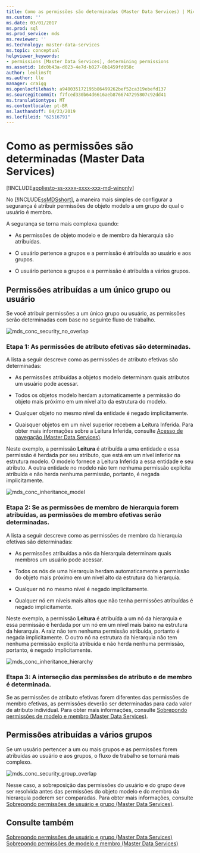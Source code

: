 ```yaml
---
title: Como as permissões são determinadas (Master Data Services) | Microsoft Docs
ms.custom: ''
ms.date: 03/01/2017
ms.prod: sql
ms.prod_service: mds
ms.reviewer: ''
ms.technology: master-data-services
ms.topic: conceptual
helpviewer_keywords:
- permissions [Master Data Services], determining permissions
ms.assetid: 1dc0b43a-d023-4e7d-b027-8b1459fd058c
author: leolimsft
ms.author: lle
manager: craigg
ms.openlocfilehash: a940035172195b86499262bef52ca319ebefd137
ms.sourcegitcommit: f7fced330b64d6616aeb8766747295807c92dd41
ms.translationtype: MT
ms.contentlocale: pt-BR
ms.lasthandoff: 04/23/2019
ms.locfileid: "62516791"
---
```

# <a name="how-permissions-are-determined-master-data-services"></a>Como as permissões são determinadas (Master Data Services)

[!INCLUDE[appliesto-ss-xxxx-xxxx-xxx-md-winonly](../includes/appliesto-ss-xxxx-xxxx-xxx-md-winonly.md)]

  No [!INCLUDE[ssMDSshort](../includes/ssmdsshort-md.md)], a maneira mais simples de configurar a segurança é atribuir permissões de objeto modelo a um grupo do qual o usuário é membro.  
  
 A segurança se torna mais complexa quando:  
  
-   As permissões de objeto modelo e de membro da hierarquia são atribuídas.  
  
-   O usuário pertence a grupos e a permissão é atribuída ao usuário e aos grupos.  
  
-   O usuário pertence a grupos e a permissão é atribuída a vários grupos.  
  
## <a name="permissions-assigned-to-a-single-group-or-user"></a>Permissões atribuídas a um único grupo ou usuário  
 Se você atribuir permissões a um único grupo ou usuário, as permissões serão determinadas com base no seguinte fluxo de trabalho.  
  
 ![mds_conc_security_no_overlap](../master-data-services/media/mds-conc-security-no-overlap.gif "mds_conc_security_no_overlap")  
  
### <a name="step-1-effective-attribute-permissions-are-determined"></a>Etapa 1: As permissões de atributo efetivas são determinadas.  
 A lista a seguir descreve como as permissões de atributo efetivas são determinadas:  
  
-   As permissões atribuídas a objetos modelo determinam quais atributos um usuário pode acessar.  
  
-   Todos os objetos modelo herdam automaticamente a permissão do objeto mais próximo em um nível alto da estrutura do modelo.  
  
-   Qualquer objeto no mesmo nível da entidade é negado implicitamente.  
  
-   Quaisquer objetos em um nível superior recebem a Leitura Inferida. Para obter mais informações sobre a Leitura Inferida, consulte [Acesso de navegação &#40;Master Data Services&#41;](../master-data-services/navigational-access-master-data-services.md).  
  
 Neste exemplo, a permissão **Leitura** é atribuída a uma entidade e essa permissão é herdada por seu atributo, que está em um nível inferior na estrutura modelo. O modelo fornece a Leitura Inferida a essa entidade e seu atributo. A outra entidade no modelo não tem nenhuma permissão explícita atribuída e não herda nenhuma permissão, portanto, é negada implicitamente.  
  
 ![mds_conc_inheritance_model](../master-data-services/media/mds-conc-inheritance-model.gif "mds_conc_inheritance_model")  
  
### <a name="step-2-if-hierarchy-member-permissions-are-assigned-effective-member-permissions-are-determined"></a>Etapa 2: Se as permissões de membro de hierarquia forem atribuídas, as permissões de membro efetivas serão determinadas.  
 A lista a seguir descreve como as permissões de membro da hierarquia efetivas são determinadas:  
  
-   As permissões atribuídas a nós da hierarquia determinam quais membros um usuário pode acessar.  
  
-   Todos os nós de uma hierarquia herdam automaticamente a permissão do objeto mais próximo em um nível alto da estrutura da hierarquia.  
  
-   Qualquer nó no mesmo nível é negado implicitamente.  
  
-   Qualquer nó em níveis mais altos que não tenha permissões atribuídas é negado implicitamente.  
  
 Neste exemplo, a permissão **Leitura** é atribuída a um nó da hierarquia e essa permissão é herdada por um nó em um nível mais baixo na estrutura da hierarquia. A raiz não tem nenhuma permissão atribuída, portanto é negada implicitamente. O outro nó na estrutura da hierarquia não tem nenhuma permissão explícita atribuída e não herda nenhuma permissão, portanto, é negado implicitamente.  
  
 ![mds_conc_inheritance_hierarchy](../master-data-services/media/mds-conc-inheritance-hierarchy.gif "mds_conc_inheritance_hierarchy")  
  
### <a name="step-3-the-intersection-of-attribute-and-member-permissions-is-determined"></a>Etapa 3: A interseção das permissões de atributo e de membro é determinada.  
 Se as permissões de atributo efetivas forem diferentes das permissões de membro efetivas, as permissões deverão ser determinadas para cada valor de atributo individual. Para obter mais informações, consulte [Sobrepondo permissões de modelo e membro &#40;Master Data Services&#41;](../master-data-services/overlapping-model-and-member-permissions-master-data-services.md).  
  
## <a name="permissions-assigned-to-multiple-groups"></a>Permissões atribuídas a vários grupos  
 Se um usuário pertencer a um ou mais grupos e as permissões forem atribuídas ao usuário e aos grupos, o fluxo de trabalho se tornará mais complexo.  
  
 ![mds_conc_security_group_overlap](../master-data-services/media/mds-conc-security-group-overlap.gif "mds_conc_security_group_overlap")  
  
 Nesse caso, a sobreposição das permissões do usuário e do grupo deve ser resolvida antes das permissões do objeto modelo e do membro da hierarquia poderem ser comparadas. Para obter mais informações, consulte [Sobrepondo permissões de usuário e grupo &#40;Master Data Services&#41;](../master-data-services/overlapping-user-and-group-permissions-master-data-services.md).  
  
## <a name="see-also"></a>Consulte também  
 [Sobrepondo permissões de usuário e grupo &#40;Master Data Services&#41;](../master-data-services/overlapping-user-and-group-permissions-master-data-services.md)   
 [Sobrepondo permissões de modelo e membro &#40;Master Data Services&#41;](../master-data-services/overlapping-model-and-member-permissions-master-data-services.md)  
  
  
